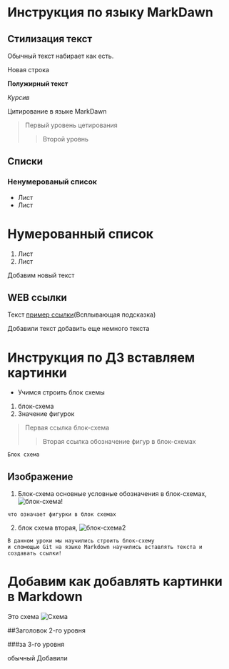 
# Инструкция по языку MarkDawn

## Стилизация текст 
Обычный текст набирает как есть.

Новая строка 


**Полужирный текст**

*Курсив*

Цитирование в языке MarkDawn
> Первый уровень цетирования 
>>Второй уровнь 
## Списки
### Ненумерованый список 
* Лист
* Лист 

# Нумерованный список
1. Лист
2. Лист


Добавим новый текст 


## WEB ссылки
Текст [пример ссылки]("http.example.com")(Всплывающая подсказка)

Добавили текст 
 добавить еще немного текста



# Инструкция по ДЗ вставляем картинки 
* Учимся строить блок схемы 

1. блок-схема 
2. Значение фигурок 

> Первая ссылка блок-схема 
>>Вторая ссылка обозначение фигур в блок-схемах


``````
Блок схема 
``````
## Изображение 

1. Блок-схема основные условные обозначения в блок-схемах,
![блок-схема!](block1.jpg)



``````
что означает фигурки в блок схемах 
``````
2. блок схема вторая, ![блок-схема2](block2.jpg)

``````
В данном уроки мы научились строить блок-схему
и спомощью Git на языке Markdown научились вставлять текста и создавать ссылки!
``````

# Добавим как добавлять картинки в Markdown 

Это схема ![Схема](Схема.png)

##Заголовок 2-го уровня

###за 3-го уровня

обычный 
Добавили 
